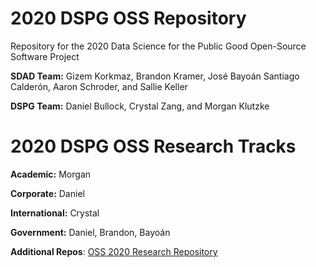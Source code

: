 # 2020 DSPG OSS Repository

Repository for the 2020 Data Science for the Public Good Open-Source Software Project

**SDAD Team:** Gizem Korkmaz, Brandon Kramer, José Bayoán Santiago Calderón, Aaron Schroder, and Sallie Keller 

**DSPG Team:** Daniel Bullock, Crystal Zang, and Morgan Klutzke 

# 2020 DSPG OSS Research Tracks 

**Academic:** Morgan

**Corporate:** Daniel

**International:** Crystal

**Government:** Daniel, Brandon, Bayoán

**Additional Repos**: [OSS 2020 Research Repository](https://github.com/uva-bi-sdad/oss-2020)
